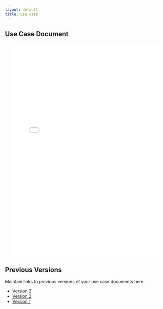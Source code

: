 ```yaml
---
layout: default
title: use case
---
```


<article class="mb-5" id="usecase">
<content>
<h2>Use Case Document</h2>
 <ul> 
<iframe src="files/OEUseCaseTemplatePDF.pdf" style="width: 100%;height: 700px;border: none;"></iframe>
  </ul>
 </content>

<article class="mb-5" id="previousversions">
 <content>
  <h2>Previous Versions</h2>
  <p class="message-highlight">Maintain links to previous versions of your use case documents here.</p>
  <ul>
   <li><a href="files/OEUseCaseTemplatePDF.pdf">Version 3</a></li>
      <li><a href="files/OEUseCaseTemplatePDF.pdf">Version 2</a></li>
   <li><a href="files/OEUseCaseTemplatePDF.pdf">Version 1</a></li>
  </ul>
 </content>
